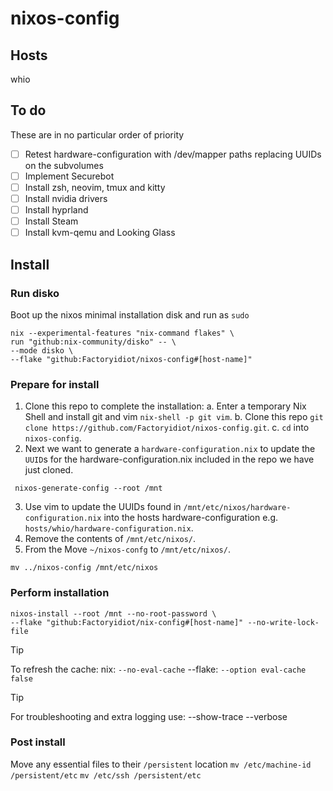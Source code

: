 # nixos-config

## Hosts
whio

## To do
These are in no particular order of priority
- [ ] Retest hardware-configuration with /dev/mapper paths replacing UUIDs on the subvolumes
- [ ] Implement Securebot
- [ ] Install zsh, neovim, tmux and kitty
- [ ] Install nvidia drivers
- [ ] Install hyprland
- [ ] Install Steam
- [ ] Install kvm-qemu and Looking Glass

## Install
### Run disko
Boot up the nixos minimal installation disk and run as `sudo`
```
nix --experimental-features "nix-command flakes" \
run "github:nix-community/disko" -- \
--mode disko \
--flake "github:Factoryidiot/nixos-config#[host-name]"
```
### Prepare for install
1. Clone this repo to complete the installation:
   a. Enter a temporary Nix Shell and install git and vim `nix-shell -p git vim`.
   b. Clone this repo `git clone https://github.com/Factoryidiot/nixos-config.git`.
   c. `cd` into `nixos-config`.
2. Next we want to generate a `hardware-configuration.nix` to update the `UUID`s for the hardware-configuration.nix included in the repo we have just cloned.
```
 nixos-generate-config --root /mnt
```
3. Use vim to update the UUIDs found in `/mnt/etc/nixos/hardware-configuration.nix` into the hosts hardware-configuration e.g. `hosts/whio/hardware-configuration.nix`.
4. Remove the contents of `/mnt/etc/nixos/`.
5. From the Move `~/nixos-confg` to `/mnt/etc/nixos/`.
```
mv ../nixos-config /mnt/etc/nixos
```

### Perform installation
```
nixos-install --root /mnt --no-root-password \
--flake "github:Factoryidiot/nix-config#[host-name]" --no-write-lock-file
```
> [!TIP]
> To refresh the cache:
> nix: `--no-eval-cache`
> --flake: `--option eval-cache false`

> [!TIP]
> For troubleshooting and extra logging use:
> --show-trace --verbose

### Post install
Move any essential files to their `/persistent` location
`mv /etc/machine-id /persistent/etc`
`mv /etc/ssh /persistent/etc`


